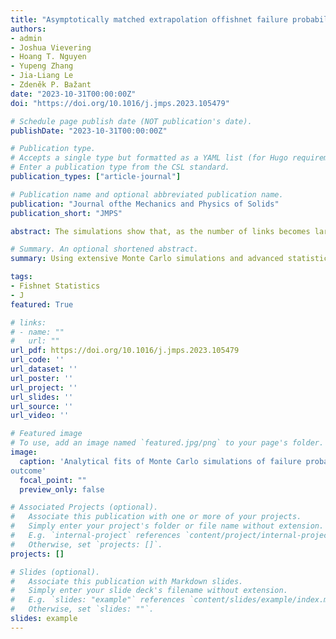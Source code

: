 ```yaml
---
title: "Asymptotically matched extrapolation offishnet failure probability to continuum scale"
authors:
- admin
- Joshua Vievering
- Hoang T. Nguyen
- Yupeng Zhang
- Jia-Liang Le
- Zdeněk P. Bažant
date: "2023-10-31T00:00:00Z"
doi: "https://doi.org/10.1016/j.jmps.2023.105479"

# Schedule page publish date (NOT publication's date).
publishDate: "2023-10-31T00:00:00Z"

# Publication type.
# Accepts a single type but formatted as a YAML list (for Hugo requirements).
# Enter a publication type from the CSL standard.
publication_types: ["article-journal"]

# Publication name and optional abbreviated publication name.
publication: "Journal ofthe Mechanics and Physics of Solids"
publication_short: "JMPS"

abstract: The simulations show that, as the number of links becomes larger, the likelihood of having more than three failed links up to the peak load is no longer negligible and becomes large for fishnets with many thousands of links. A differential equation is derived for the probability distribution of not-too-large fishnets, characterized by the size effect, the mean and the coefficient of variation.

# Summary. An optional shortened abstract.
summary: Using extensive Monte Carlo simulations and advanced statistical methods, I developed a novel framework for analyzing failure risks in complex structural systems. By studying fishnet models with over a million simulation trials, I uncovered how failure mechanisms transition from discrete to continuum scales.

tags:
- Fishnet Statistics
- J
featured: True

# links:
# - name: ""
#   url: ""
url_pdf: https://doi.org/10.1016/j.jmps.2023.105479
url_code: ''
url_dataset: ''
url_poster: ''
url_project: ''
url_slides: ''
url_source: ''
url_video: ''

# Featured image
# To use, add an image named `featured.jpg/png` to your page's folder. 
image:
  caption: 'Analytical fits of Monte Carlo simulations of failure probabilities of square fishnets of different sizes.
outcome'
  focal_point: ""
  preview_only: false

# Associated Projects (optional).
#   Associate this publication with one or more of your projects.
#   Simply enter your project's folder or file name without extension.
#   E.g. `internal-project` references `content/project/internal-project/index.md`.
#   Otherwise, set `projects: []`.
projects: []

# Slides (optional).
#   Associate this publication with Markdown slides.
#   Simply enter your slide deck's filename without extension.
#   E.g. `slides: "example"` references `content/slides/example/index.md`.
#   Otherwise, set `slides: ""`.
slides: example
---
```


